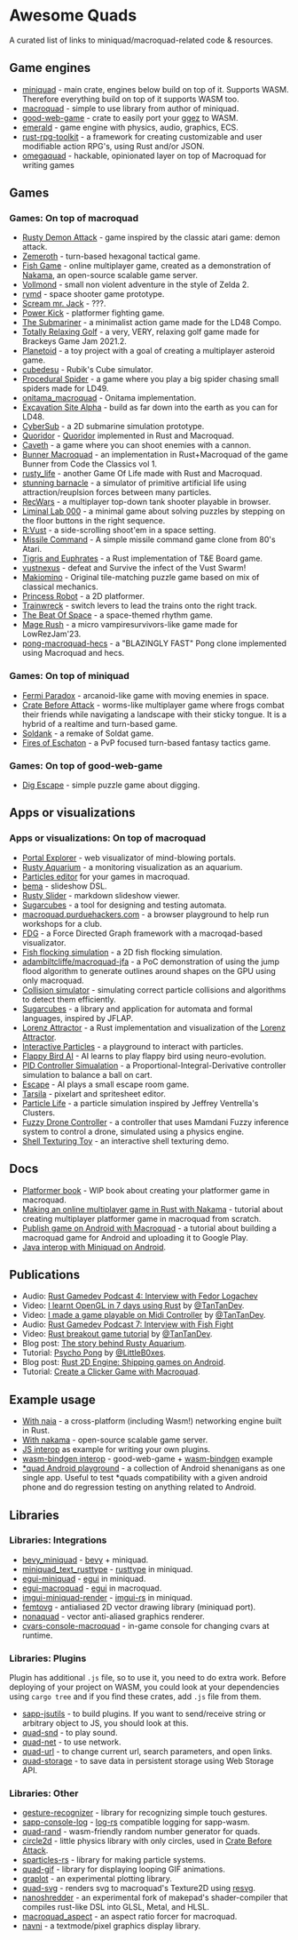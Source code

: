 # Awesome Quads

A curated list of links to miniquad/macroquad-related code & resources.

## Game engines

- [miniquad](https://github.com/not-fl3/miniquad) - main crate, engines below build on top of it. Supports WASM. Therefore everything build on top of it supports WASM too.
- [macroquad](https://github.com/not-fl3/macroquad) - simple to use library from author of miniquad.
- [good-web-game](https://github.com/not-fl3/good-web-game) - crate to easily port your [ggez](https://github.com/ggez/ggez) to WASM.
- [emerald](https://github.com/Bombfuse/emerald) - game engine with physics, audio, graphics, ECS.
- [rust-rpg-toolkit](https://github.com/olefasting/rust_rpg_toolkit) - a framework for creating customizable and user modifiable action RPG's, using Rust and/or JSON.
- [omegaquad](https://github.com/gamma-delta/omegaquad) - hackable, opinionated layer on top of Macroquad for writing games

## Games

### Games: On top of macroquad

- [Rusty Demon Attack](https://github.com/TanTanDev/rusty_demon_attack) - game inspired by the classic atari game: demon attack.
- [Zemeroth](https://github.com/ozkriff/zemeroth) - turn-based hexagonal tactical game.
- [Fish Game](https://github.com/heroiclabs/fishgame-macroquad) - online multiplayer game, created as a demonstration of [Nakama](https://heroiclabs.com/), an open-source scalable game server.
- [Vollmond](https://puppetmaster.itch.io/vollmond) - small non violent adventure in the style of Zelda 2.
- [rymd](https://profan.itch.io/rymd) - space shooter game prototype.
- [Scream mr. Jack](https://kakoeimon.itch.io/scream-mr-jack) - ???.
- [Power Kick](https://kakoeimon.itch.io/power-kick) - platformer fighting game.
- [The Submariner](https://kettlecorn.itch.io/submariner) - a minimalist action game made for the LD48 Compo.
- [Totally Relaxing Golf](https://r3s.itch.io/totally-relaxing-golf) - a very, VERY, relaxing golf game made for Brackeys Game Jam 2021.2.
- [Planetoid](https://github.com/uggla/planetoid) - a toy project with a goal of creating a multiplayer asteroid game.
- [cubedesu](https://github.com/stanleydesu/cubedesu) - Rubik's Cube simulator.
- [Procedural Spider](https://darthdeus.itch.io/procedural-spider) - a game where you play a big spider chasing small spiders made for LD49.
- [onitama_macroquad](https://github.com/Hydrazer/onitama_macroquad) - Onitama implementation.
- [Excavation Site Alpha](https://github.com/gamma-delta/excavation-site-alpha) - build as far down into the earth as you can for LD48.
- [CyberSub](https://github.com/andreivasiliu/cybersub) - a 2D submarine simulation prototype.
- [Quoridor](https://github.com/baehyunsol/Quoridor-rs) - [Quoridor](https://en.wikipedia.org/wiki/Quoridor) implemented in Rust and Macroquad.
- [Caveth](https://github.com/Dequog/caveth) - a game where you can shoot enemies with a cannon.
- [Bunner Macroquad](https://github.com/ollej/rust-bunner-macroquad) - an implementation in Rust+Macroquad of the game Bunner from Code the Classics vol 1.
- [rusty_life](https://github.com/LittleB0xes/rusty_life) - another Game Of Life made with Rust and Macroquad.
- [stunning barnacle](https://github.com/LittleB0xes/stunning_barnacle) - a simulator of primitive artificial life using attraction/reuplsion forces between many particles.
- [RecWars](https://github.com/martin-t/rec-wars) - a multiplayer top-down tank shooter playable in browser.
- [Liminal Lab 000](https://pebaz.itch.io/liminal-lab-000) - a minimal game about solving puzzles by stepping on the floor buttons in the right sequence.
- [R:Vust](https://sethmaddev.itch.io/rvust) - a side-scrolling shoot'em in a space setting.
- [Missile Command](https://github.com/buraksenyurt/missile-command) - A simple missile command game clone from 80's Atari.
- [Tigris and Euphrates](https://github.com/0b01/tigris-and-euphrates) - a Rust implementation of T&E Board game.
- [vustnexus](https://sethmaddev.itch.io/vustnexus) - defeat and Survive the infect of the Vust Swarm!
- [Makiomino](https://store.steampowered.com/app/1177840) - Original tile-matching puzzle game based on mix of classical mechanics.
- [Princess Robot](https://adambiltcliffe.github.io) - a 2D platformer.
- [Trainwreck](https://whenyou77.itch.io/trainwreck) - switch levers to lead the trains onto the right track.
- [The Beat Of Space](https://reddit.com/r/rust_gamedev/comments/11kcgcj/the_beat_of_space) - a space-themed rhythm game.
- [Mage Rush](https://iinacho.itch.io/mage-rush) - a micro vampiresurvivors-like game made for LowRezJam'23.
- [pong-macroquad-hecs](https://github.com/j0of/pong-macroquad-hecs) - a "BLAZINGLY FAST" Pong clone implemented using Macroquad and hecs.

### Games: On top of miniquad

- [Fermi Paradox](https://github.com/tversteeg/ld46) - arcanoid-like game with moving enemies in space.
- [Crate Before Attack](https://cratebeforeattack.com) - worms-like multiplayer game where frogs combat their friends while navigating a landscape with their sticky tongue. It is a hybrid of a realtime and turn-based game.
- [Soldank](https://github.com/smokku/soldank) - a remake of Soldat game.
- [Fires of Eschaton](https://firesofeschaton.com/) - a PvP focused turn-based fantasy tactics game.

### Games: On top of good-web-game

- [Dig Escape](https://github.com/TanTanDev/DigEscape) - simple puzzle game about digging.

## Apps or visualizations

### Apps or visualizations: On top of macroquad

- [Portal Explorer](https://github.com/optozorax/portal) - web visualizator of mind-blowing portals.
- [Rusty Aquarium](https://github.com/ollej/rusty-aquarium) - a monitoring visualization as an aquarium.
- [Particles editor](https://github.com/not-fl3/particles-editor) for your games in macroquad.
- [bema](https://github.com/yazgoo/bema) - slideshow DSL.
- [Rusty Slider](https://github.com/ollej/rusty-slider) - markdown slideshow viewer.
- [Sugarcubes](https://github.com/henryksloan/sugarcubes) - a tool for designing and testing automata.
- [macroquad.purduehackers.com](https://macroquad.purduehackers.com) - a browser playground to help run workshops for a club.
- [FDG](https://github.com/grantshandy/fdg) - a Force Directed Graph framework with a macroqad-based visualizator.
- [Fish flocking simulation](https://github.com/eckyputrady/fish-flocking-simulation) - a 2D fish flocking simulation.
- [adambiltcliffe/macroquad-jfa](https://github.com/adambiltcliffe/macroquad-jfa) - a PoC demonstration of using the jump flood algorithm to generate outlines around shapes on the GPU using only macroquad.
- [Collision simulator](https://github.com/Markek1/Collision-Simulator) - simulating correct particle collisions and algorithms to detect them efficiently.
- [Sugarcubes](https://github.com/henryksloan/sugarcubes) - a library and application for automata and formal languages, inspired by JFLAP.
- [Lorenz Attractor](https://github.com/guydols/Lorenz_Attractor) - a Rust implementation and visualization of the [Lorenz Attractor](https://en.wikipedia.org/wiki/Lorenz_system).
- [Interactive Particles](https://github.com/cppxor2arr/InteractiveParticles) - a playground to interact with particles.
- [Flappy Bird AI](https://github.com/bones-ai/rust-flappy-bird-ai) - AI learns to play flappy bird using neuro-evolution.
- [PID Controller Simualation](https://github.com/sparshg/pid-balancer) - a Proportional-Integral-Derivative controller simulation to balance a ball on cart.
- [Escape](https://github.com/bones-ai/rust-escape-ai) - AI plays a small escape room game.
- [Tarsila](https://github.com/yds12/tarsila) - pixelart and spritesheet editor.
- [Particle Life](https://github.com/Markek1/particle-life) - a particle simulation inspired by Jeffrey Ventrella's Clusters.
- [Fuzzy Drone Controller](https://github.com/sparshg/fuzzy-controller) - a controller that uses Mamdani Fuzzy inference system to control a drone, simulated using a physics engine.
- [Shell Texturing Toy](https://github.com/gre-v-el/Shell-Texturing) - an interactive shell texturing demo.

## Docs

- [Platformer book](https://not-fl3.github.io/platformer-book) - WIP book about creating your platformer game in macroquad.
- [Making an online multiplayer game in Rust with Nakama](https://heroiclabs.com/blog/tutorials/rust-fishgame/) - tutorial about creating multiplayer platformer game in macroquad from scratch.
- [Publish game on Android with Macroquad](https://macroquad.rs/tutorials/android) - a tutorial about building a macroquad game for Android and uploading it to Google Play.
- [Java interop with Miniquad on Android](https://macroquad.rs/articles/java).

## Publications

- Audio: [Rust Gamedev Podcast 4: Interview with Fedor Logachev](https://rustgamedev.com/episodes/interview-with-fedor-logachev)
- Video: [I learnt OpenGL in 7 days using Rust](https://youtube.com/watch?v=KEQIWqSq42k) by [@TanTanDev](https://github.com/TanTanDev/).
- Video: [I made a game playable on Midi Controller](https://youtube.com/watch?v=Nog1qAY0eG0) by [@TanTanDev](https://github.com/TanTanDev).
- Audio: [Rust Gamedev Podcast 7: Interview with Fish Fight](https://rustgamedev.com/episodes/interview-with-fish-fight)
- Video: [Rust breakout game tutorial](https://youtube.com/watch?v=xQ9YTY7ZgsI) by [@TanTanDev](https://github.com/TanTanDev).
- Blog post: [The story behind Rusty Aquarium](https://blog.agical.se/en/posts/the-story-behind-rusty-aquarium).
- Tutorial: [Psycho Pong](http://littleboxesgames.fr/posts/psycho-pong-part-one/) by [@LittleB0xes](https://github.com/LittleB0xes).
- Blog post: [Rust 2D Engine: Shipping games on Android](https://patreon.com/posts/73600033).
- Tutorial: [Create a Clicker Game with Macroquad](https://dev.to/paper010/rust-create-a-clicker-game-with-macroquad-1820).

## Example usage

- [With naia](https://github.com/naia-lib/naia/tree/main/demos/macroquad) - a cross-platform (including Wasm!) networking engine built in Rust.
- [With nakama](https://github.com/heroiclabs/fishgame-macroquad) - open-source scalable game server.
- [JS interop](https://github.com/not-fl3/miniquad-js-interop-demo) as example for writing your own plugins.
- [wasm-bindgen interop](https://github.com/smokku/gwg-bindgen) - good-web-game + [wasm-bindgen](https://github.com/rustwasm/wasm-bindgen) example
- [\*quad Android playground](https://github.com/not-fl3/quad-android-playground) - a collection of Android shenanigans as one single app. Useful to test \*quads compatibility with a given android phone and do regression testing on anything related to Android.

## Libraries

### Libraries: Integrations

- [bevy_miniquad](https://github.com/smokku/bevy_miniquad) - [bevy](https://github.com/bevyengine/bevy) + miniquad.
- [miniquad_text_rusttype](https://github.com/not-fl3/miniquad_text_rusttype) - [rusttype](https://github.com/redox-os/rusttype) in miniquad.
- [egui-miniquad](https://github.com/not-fl3/egui-miniquad) - [egui](https://github.com/emilk/egui) in miniquad.
- [egui-macroquad](https://github.com/optozorax/egui-macroquad) - [egui](https://github.com/emilk/egui) in macroquad.
- [imgui-miniquad-render](https://github.com/not-fl3/imgui-miniquad-render) - [imgui-rs](https://github.com/imgui-rs/imgui-rs) in miniquad.
- [femtovg](https://github.com/smokku/femtovg) - antialiased 2D vector drawing library (miniquad port).
- [nonaquad](https://github.com/nokola/nonaquad) - vector anti-aliased graphics renderer.
- [cvars-console-macroquad](https://github.com/martin-t/cvars) - in-game console for changing cvars at runtime.

### Libraries: Plugins

Plugin has additional `.js` file, so to use it, you need to do extra work. Before deploying of your project on WASM, you could look at your dependencies using `cargo tree` and if you find these crates, add `.js` file from them.

- [sapp-jsutils](https://github.com/not-fl3/sapp-jsutils/) - to build plugins. If you want to send/receive string or arbitrary object to JS, you should look at this.
- [quad-snd](https://github.com/not-fl3/quad-snd) - to play sound.
- [quad-net](https://github.com/not-fl3/quad-net) - to use network.
- [quad-url](https://github.com/optozorax/quad-url) - to change current url, search parameters, and open links.
- [quad-storage](https://github.com/optozorax/quad-storage) - to save data in persistent storage using Web Storage API.

### Libraries: Other

- [gesture-recognizer](https://github.com/optozorax/gesture-recognizer) - library for recognizing simple touch gestures.
- [sapp-console-log](https://github.com/canadaduane/sapp-console-log) - [log-rs](https://github.com/rust-lang/log) compatible logging for sapp-wasm.
- [quad-rand](https://github.com/not-fl3/quad-rand) - wasm-friendly random number generator for quads.
- [circle2d](https://github.com/koalefant/circle2d) - little physics library with only circles, used in [Crate Before Attack](https://cratebeforeattack.com).
- [sparticles-rs](https://github.com/Norlock/sparticles-rs) - library for making particle systems.
- [quad-gif](https://github.com/ollej/quad-gif) - library for displaying looping GIF animations.
- [graplot](https://github.com/elftausend/graplot) - an experimental plotting library.
- [quad-svg](https://github.com/macnelly/quad-svg) - renders svg to macroquad's Texture2D using [resvg](https://lib.rs/resvg).
- [nanoshredder](https://github.com/not-fl3/nanoshredder) - an experimental fork of makepad's shader-compiler that compiles rust-like DSL into GLSL, Metal, and HLSL.
- [macroquad_aspect](https://github.com/TheEmeraldBee/macroquad_aspect) - an aspect ratio forcer for macroquad.
- [navni](https://github.com/rsaarelm/navni) - a textmode/pixel graphics display library.
